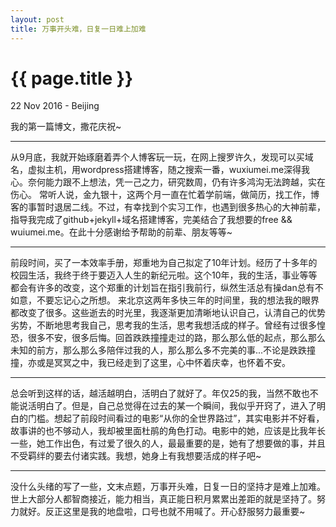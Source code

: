 ```yaml
---
layout: post
title: 万事开头难，日复一日难上加难
---
```


{{ page.title }}
================

<p class="meta">22 Nov 2016 - Beijing</p>

我的第一篇博文，撒花庆祝~
<hr/>
从9月底，我就开始琢磨着弄个人博客玩一玩，在网上搜罗许久，发现可以买域名，虚拟主机，用wordpress搭建博客，随之搜索一番，wuxiumei.me深得我心。奈何能力跟不上想法，凭一己之力，研究数周，仍有许多鸿沟无法跨越，实在伤心。
常听人说，金九银十，这两个月一直在忙着学前端，做简历，找工作，博客的事暂时退居二线。不过，有幸找到个实习工作，也遇到很多热心的大神前辈，指导我完成了github+jekyll+域名搭建博客，完美结合了我想要的free && wuiumei.me。在此十分感谢给予帮助的前辈、朋友等等~
<hr/>
前段时间，买了一本效率手册，郑重地为自己拟定了10年计划。经历了十多年的校园生活，我终于终于要迈入人生的新纪元啦。这个10年，我的生活，事业等等都会有许多的改变，这个郑重的计划旨在指引我前行，纵然生活总有操dan总有不如意，不要忘记心之所想。
来北京这两年多快三年的时间里，我的想法我的眼界都改变了很多。这些逝去的时光里，我逐渐更加清晰地认识自己，认清自己的优势劣势，不断地思考我自己，思考我的生活，思考我想活成的样子。曾经有过很多惶恐，很多不安，很多后悔。回首跌跌撞撞走过的路，那么那么低的起点，那么那么未知的前方，那么那么多陪伴过我的人，那么那么多不完美的事...不论是跌跌撞撞，亦或是冥冥之中，我已经走到了这里，心中怀着庆幸，也怀着不安。
<hr/>
总会听到这样的话，越活越明白，活明白了就好了。年仅25的我，当然不敢也不能说活明白了。但是，自己总觉得在过去的某一个瞬间，我似乎开窍了，进入了明白的门槛。想起了前段时间看过的电影“从你的全世界路过”，其实电影并不好看，故事讲的也不够动人，我却被里面杜鹃的角色打动。电影中的她，应该是比我年长一些，她工作出色，有过爱了很久的人，最最重要的是，她有了想要做的事，并且不受羁绊的要去付诸实践。我想，她身上有我想要活成的样子吧~
<hr/>
没什么头绪的写了一些，文末点题，万事开头难，日复一日的坚持才是难上加难。世上大部分人都智商接近，能力相当，真正能日积月累累出差距的就是坚持了。努力就好。反正这里是我的地盘啦，口号也就不用喊了。开心舒服努力最重要~
